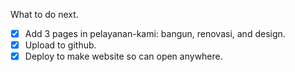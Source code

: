 What to do next.

- [x] Add 3 pages in pelayanan-kami: bangun, renovasi, and design.
- [x] Upload to github.
- [x] Deploy to make website so can open anywhere.
